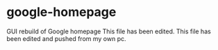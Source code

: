 # google-homepage
GUI rebuild of Google homepage
This file has been edited.
This file has been edited and pushed from my own pc.
